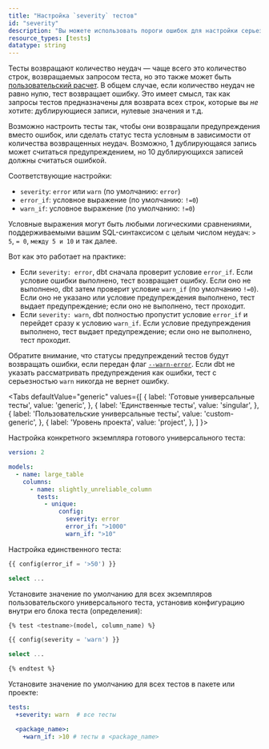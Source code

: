 ```yaml
---
title: "Настройка `severity` тестов"
id: "severity"
description: "Вы можете использовать пороги ошибок для настройки серьезности результатов тестов и определения, когда следует выдавать ошибку или предупреждение в зависимости от количества неудачных тестов."
resource_types: [tests]
datatype: string
---
```


Тесты возвращают количество неудач — чаще всего это количество строк, возвращаемых запросом теста, но это также может быть [пользовательский расчет](/reference/resource-configs/fail_calc). В общем случае, если количество неудач не равно нулю, тест возвращает ошибку. Это имеет смысл, так как запросы тестов предназначены для возврата всех строк, которые вы _не_ хотите: дублирующиеся записи, нулевые значения и т.д.

Возможно настроить тесты так, чтобы они возвращали предупреждения вместо ошибок, или сделать статус теста условным в зависимости от количества возвращенных неудач. Возможно, 1 дублирующаяся запись может считаться предупреждением, но 10 дублирующихся записей должны считаться ошибкой.

Соответствующие настройки:
- `severity`: `error` или `warn` (по умолчанию: `error`)
- `error_if`: условное выражение (по умолчанию: `!=0`)
- `warn_if`: условное выражение (по умолчанию: `!=0`)

Условные выражения могут быть любыми логическими сравнениями, поддерживаемыми вашим SQL-синтаксисом с целым числом неудач: `> 5`, `= 0`, `между 5 и 10` и так далее.

Вот как это работает на практике:
- Если `severity: error`, dbt сначала проверит условие `error_if`. Если условие ошибки выполнено, тест возвращает ошибку. Если оно не выполнено, dbt затем проверит условие `warn_if` (по умолчанию `!=0`). Если оно не указано или условие предупреждения выполнено, тест выдает предупреждение; если оно не выполнено, тест проходит.
- Если `severity: warn`, dbt полностью пропустит условие `error_if` и перейдет сразу к условию `warn_if`. Если условие предупреждения выполнено, тест выдает предупреждение; если оно не выполнено, тест проходит.

Обратите внимание, что статусы предупреждений тестов будут возвращать ошибки, если передан флаг [`--warn-error`](/reference/global-configs/warnings). Если dbt не указать рассматривать предупреждения как ошибки, тест с серьезностью `warn` никогда не вернет ошибку.

<Tabs
  defaultValue="generic"
  values={[
    { label: 'Готовые универсальные тесты', value: 'generic', },
    { label: 'Единственные тесты', value: 'singular', },
    { label: 'Пользовательские универсальные тесты', value: 'custom-generic', },
    { label: 'Уровень проекта', value: 'project', },
  ]
}>

<TabItem value="generic">

Настройка конкретного экземпляра готового универсального теста:

<File name='models/<filename>.yml'>

```yaml
version: 2

models:
  - name: large_table
    columns:
      - name: slightly_unreliable_column
        tests:
          - unique:
              config:
                severity: error
                error_if: ">1000"
                warn_if: ">10"
```

</File>

</TabItem>

<TabItem value="singular">

Настройка единственного теста:

<File name='tests/<filename>.sql'>

```sql
{{ config(error_if = '>50') }}

select ...
```

</File>

</TabItem>

<TabItem value="custom-generic">

Установите значение по умолчанию для всех экземпляров пользовательского универсального теста, установив конфигурацию внутри его блока теста (определения):

<File name='macros/<filename>.sql'>

```sql
{% test <testname>(model, column_name) %}

{{ config(severity = 'warn') }}

select ...

{% endtest %}
```

</File>

</TabItem>

<TabItem value="project">

Установите значение по умолчанию для всех тестов в пакете или проекте:

<File name='dbt_project.yml'>

```yaml
tests:
  +severity: warn  # все тесты

  <package_name>:
    +warn_if: >10 # тесты в <package_name>
```

</File>

</TabItem>

</Tabs>